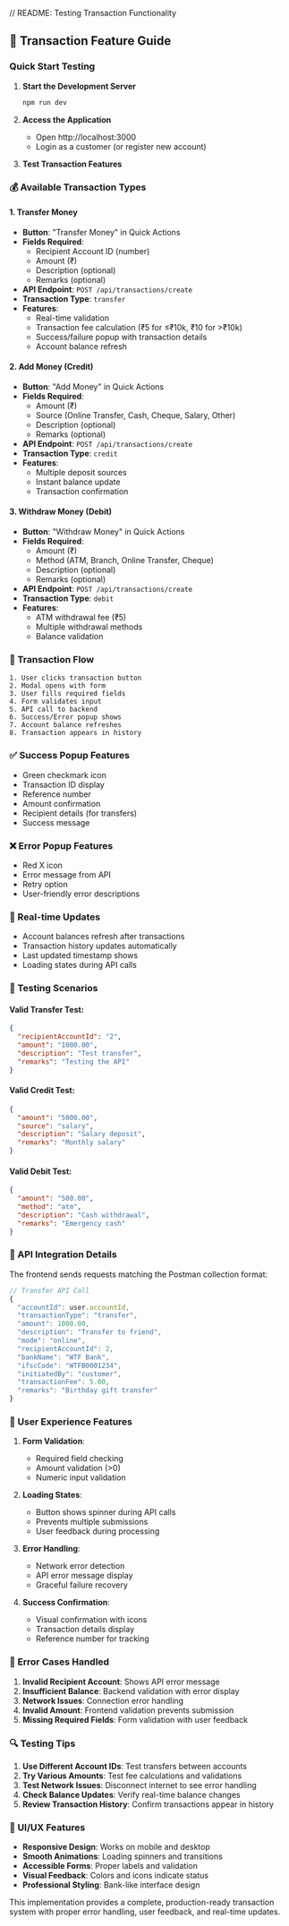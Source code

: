 // README: Testing Transaction Functionality

## 🚀 Transaction Feature Guide

### Quick Start Testing

1. **Start the Development Server**
   ```bash
   npm run dev
   ```

2. **Access the Application**
   - Open http://localhost:3000
   - Login as a customer (or register new account)

3. **Test Transaction Features**

### 💰 Available Transaction Types

#### 1. Transfer Money
- **Button**: "Transfer Money" in Quick Actions
- **Fields Required**:
  - Recipient Account ID (number)
  - Amount (₹)
  - Description (optional)
  - Remarks (optional)
- **API Endpoint**: `POST /api/transactions/create`
- **Transaction Type**: `transfer`
- **Features**:
  - Real-time validation
  - Transaction fee calculation (₹5 for ≤₹10k, ₹10 for >₹10k)
  - Success/failure popup with transaction details
  - Account balance refresh

#### 2. Add Money (Credit)
- **Button**: "Add Money" in Quick Actions
- **Fields Required**:
  - Amount (₹)
  - Source (Online Transfer, Cash, Cheque, Salary, Other)
  - Description (optional)
  - Remarks (optional)
- **API Endpoint**: `POST /api/transactions/create`
- **Transaction Type**: `credit`
- **Features**:
  - Multiple deposit sources
  - Instant balance update
  - Transaction confirmation

#### 3. Withdraw Money (Debit)
- **Button**: "Withdraw Money" in Quick Actions
- **Fields Required**:
  - Amount (₹)
  - Method (ATM, Branch, Online Transfer, Cheque)
  - Description (optional)
  - Remarks (optional)
- **API Endpoint**: `POST /api/transactions/create`
- **Transaction Type**: `debit`
- **Features**:
  - ATM withdrawal fee (₹5)
  - Multiple withdrawal methods
  - Balance validation

### 🎯 Transaction Flow

```
1. User clicks transaction button
2. Modal opens with form
3. User fills required fields
4. Form validates input
5. API call to backend
6. Success/Error popup shows
7. Account balance refreshes
8. Transaction appears in history
```

### ✅ Success Popup Features
- Green checkmark icon
- Transaction ID display
- Reference number
- Amount confirmation
- Recipient details (for transfers)
- Success message

### ❌ Error Popup Features
- Red X icon
- Error message from API
- Retry option
- User-friendly error descriptions

### 🔄 Real-time Updates
- Account balances refresh after transactions
- Transaction history updates automatically
- Last updated timestamp shows
- Loading states during API calls

### 🧪 Testing Scenarios

#### Valid Transfer Test:
```json
{
  "recipientAccountId": "2",
  "amount": "1000.00",
  "description": "Test transfer",
  "remarks": "Testing the API"
}
```

#### Valid Credit Test:
```json
{
  "amount": "5000.00",
  "source": "salary",
  "description": "Salary deposit",
  "remarks": "Monthly salary"
}
```

#### Valid Debit Test:
```json
{
  "amount": "500.00",
  "method": "atm",
  "description": "Cash withdrawal",
  "remarks": "Emergency cash"
}
```

### 🔧 API Integration Details

The frontend sends requests matching the Postman collection format:

```javascript
// Transfer API Call
{
  "accountId": user.accountId,
  "transactionType": "transfer",
  "amount": 1000.00,
  "description": "Transfer to friend",
  "mode": "online",
  "recipientAccountId": 2,
  "bankName": "WTF Bank",
  "ifscCode": "WTFB0001234",
  "initiatedBy": "customer",
  "transactionFee": 5.00,
  "remarks": "Birthday gift transfer"
}
```

### 📱 User Experience Features

1. **Form Validation**:
   - Required field checking
   - Amount validation (>0)
   - Numeric input validation

2. **Loading States**:
   - Button shows spinner during API calls
   - Prevents multiple submissions
   - User feedback during processing

3. **Error Handling**:
   - Network error detection
   - API error message display
   - Graceful failure recovery

4. **Success Confirmation**:
   - Visual confirmation with icons
   - Transaction details display
   - Reference number for tracking

### 🚨 Error Cases Handled

1. **Invalid Recipient Account**: Shows API error message
2. **Insufficient Balance**: Backend validation with error display
3. **Network Issues**: Connection error handling
4. **Invalid Amount**: Frontend validation prevents submission
5. **Missing Required Fields**: Form validation with user feedback

### 🔍 Testing Tips

1. **Use Different Account IDs**: Test transfers between accounts
2. **Try Various Amounts**: Test fee calculations and validations
3. **Test Network Issues**: Disconnect internet to see error handling
4. **Check Balance Updates**: Verify real-time balance changes
5. **Review Transaction History**: Confirm transactions appear in history

### 🎨 UI/UX Features

- **Responsive Design**: Works on mobile and desktop
- **Smooth Animations**: Loading spinners and transitions
- **Accessible Forms**: Proper labels and validation
- **Visual Feedback**: Colors and icons indicate status
- **Professional Styling**: Bank-like interface design

This implementation provides a complete, production-ready transaction system with proper error handling, user feedback, and real-time updates.
